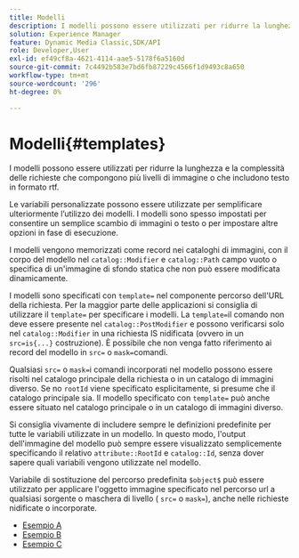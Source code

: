```yaml
---
title: Modelli
description: I modelli possono essere utilizzati per ridurre la lunghezza e la complessità delle richieste che compongono più livelli di immagine o che includono testo in formato rtf.
solution: Experience Manager
feature: Dynamic Media Classic,SDK/API
role: Developer,User
exl-id: ef49cf8a-4621-4114-aae5-5178f6a5160d
source-git-commit: 7c4492b583e7bd6fb87229c4566f1d9493c8a650
workflow-type: tm+mt
source-wordcount: '296'
ht-degree: 0%

---
```


# Modelli{#templates}

I modelli possono essere utilizzati per ridurre la lunghezza e la complessità delle richieste che compongono più livelli di immagine o che includono testo in formato rtf.

Le variabili personalizzate possono essere utilizzate per semplificare ulteriormente l’utilizzo dei modelli. I modelli sono spesso impostati per consentire un semplice scambio di immagini o testo o per impostare altre opzioni in fase di esecuzione.

I modelli vengono memorizzati come record nei cataloghi di immagini, con il corpo del modello nel `catalog::Modifier` e `catalog::Path` campo vuoto o specifica di un&#39;immagine di sfondo statica che non può essere modificata dinamicamente.

I modelli sono specificati con `template=` nel componente percorso dell&#39;URL della richiesta. Per la maggior parte delle applicazioni si consiglia di utilizzare il `template=` per specificare i modelli. La `template=`il comando non deve essere presente nel `catalog::PostModifier` e possono verificarsi solo nel `catalog::Modifier` in una richiesta IS nidificata (ovvero in un `src=is{...}` costruzione). È possibile che non venga fatto riferimento ai record del modello in `src=` o `mask=`comandi.

Qualsiasi `src=` o `mask=`i comandi incorporati nel modello possono essere risolti nel catalogo principale della richiesta o in un catalogo di immagini diverso. Se no `rootId` viene specificato esplicitamente, si presume che il catalogo principale sia. Il modello specificato con `template=` può anche essere situato nel catalogo principale o in un catalogo di immagini diverso.

Si consiglia vivamente di includere sempre le definizioni predefinite per tutte le variabili utilizzate in un modello. In questo modo, l&#39;output dell&#39;immagine del modello può sempre essere visualizzato semplicemente specificando il relativo `attribute::RootId` e `catalog::Id`, senza dover sapere quali variabili vengono utilizzate nel modello.

Variabile di sostituzione del percorso predefinita `$object$` può essere utilizzato per applicare l&#39;oggetto immagine specificato nel percorso url a qualsiasi sorgente o maschera di livello ( `src=` o `mask=`), anche nelle richieste nidificate o incorporate.

* [Esempio A](r-example-a.md)
* [Esempio B](r-example-b.md)
* [Esempio C](r-example-c.md)
